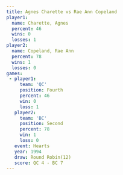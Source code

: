 ```yaml
---
title: Agnes Charette vs Rae Ann Copeland
player1:                 
  name: Charette, Agnes  
  percent: 46            
  wins: 0                
  losses: 1              
player2:                 
  name: Copeland, Rae Ann
  percent: 78            
  wins: 1                
  losses: 0              
games:
 - player1:          
     team: 'QC'      
     position: Fourth
     percent: 46     
     win: 0          
     loss: 1         
   player2:          
     team: 'BC'      
     position: Second
     percent: 78     
     win: 1          
     loss: 0         
   event: Hearts        
   year: 1994           
   draw: Round Robin(12)
   score: QC 4 - BC 7   
---
```

